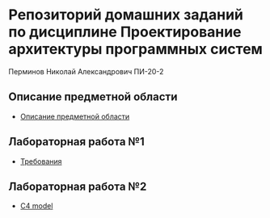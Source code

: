 # Репозиторий домашних заданий по дисциплине Проектирование архитектуры программных систем

Перминов Николай Александрович ПИ-20-2

## Описание предметной области

 - [Описание предметной области](Описание%20предметной%20области.md)

## Лабораторная работа №1

- [Требования](Lab1/Требования.md)

## Лабораторная работа №2

- [С4 model](Lab%20Work%20№2/docs/README.md)
